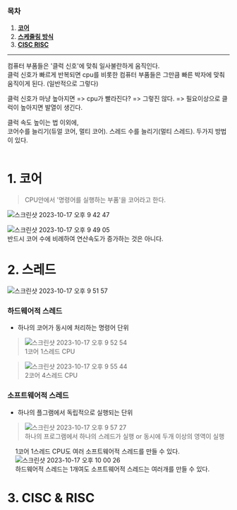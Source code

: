 ### 목차

1. [**코어**](#1.-코어)
2. [**스케줄링 방식**](#2-스레드-멀티-스레드)
3. [**CISC RISC**](#3-CISC-RISC)

---

컴퓨터 부품들은 '클럭 신호'에 맞춰 일사불란하게 움직인다. <br/>
클럭 신호가 빠르게 반복되면 cpu를 비롯한 컴퓨터 부품들은 그만큼 빠른 박자에 맞춰 움직이게 된다. (일반적으로 그렇다) <br/>

클럭 신호가 마냥 높아지면 => cpu가 빨라진다? => 그렇진 않다. => 필요이상으로 클럭이 높아지면 발열이 생긴다. <br/>

클럭 속도 높이는 법 이외에,<br/>
코어수를 늘리기(듀얼 코어, 멀티 코어). 스레드 수를 늘리기(멀티 스레드). 두가지 방법이 있다. <br/>
&emsp;

# 1. 코어

> CPU안에서 '명령어를 실행하는 부품'을 코어라고 한다. <br/>

![스크린샷 2023-10-17 오후 9 42 47](https://github.com/Youth787/SSAFY_CS_Study/assets/90955152/9cb58caa-c82c-4fa2-809a-6f3bef4e7e31)

![스크린샷 2023-10-17 오후 9 49 05](https://github.com/Youth787/SSAFY_CS_Study/assets/90955152/9da593ef-2b65-4a4c-89cf-accb493ad311)
<br/>
반드시 코어 수에 비례하여 연산속도가 증가하는 것은 아니다. 

# 2. 스레드

![스크린샷 2023-10-17 오후 9 51 57](https://github.com/Youth787/SSAFY_CS_Study/assets/90955152/915bd602-1758-4202-a8d6-761c9c2de2a2)

### 하드웨어적 스레드

- 하나의 코어가 동시에 처리하는 명령어 단위
  
> ![스크린샷 2023-10-17 오후 9 52 54](https://github.com/Youth787/SSAFY_CS_Study/assets/90955152/8bb78209-76ee-4b8a-a7db-12a21965b3c0)
> <br>
> 1코어 1스레드 CPU

> ![스크린샷 2023-10-17 오후 9 55 44](https://github.com/Youth787/SSAFY_CS_Study/assets/90955152/2628b3e4-1e0e-462f-84ac-732c25e30844)
> <br>
> 2코어 4스레드 CPU

### 소프트웨어적 스레드 

- 하나의 플그램에서 독립적으로 실행되는 단위
> ![스크린샷 2023-10-17 오후 9 57 27](https://github.com/Youth787/SSAFY_CS_Study/assets/90955152/c9d4dedd-1022-4b56-84a4-c9043f135117)
> <br>
> 하나의 프로그램에서 하나의 스레드가 실행 or 동시에 두개 이상의 영역이 실행


&emsp; 1코어 1스레드 CPU도 여러 소프트웨어적 스레드를 만들 수 있다. <br>
&emsp; ![스크린샷 2023-10-17 오후 10 00 26](https://github.com/Youth787/SSAFY_CS_Study/assets/90955152/4e4d3d40-40a4-444d-9b89-3176f0aba6f7)<br>
&emsp; 하드웨어적 스레드는 1개여도 소프트웨어적 스레드는 여러개를 만들 수 있다. <br>


  # 3. CISC & RISC
